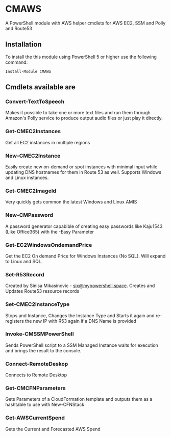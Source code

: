 # CMAWS
A PowerShell module with AWS helper cmdlets for AWS EC2, SSM and Polly and Route53

## Installation
To install the this module using PowerShell 5 or higher use the following command:

```
Install-Module CMAWS
```

## Cmdlets available are 

### Convert-TextToSpeech
Makes it possible to take one or more text files and run them through Amazon's Polly service to produce output audio files or just play it directly.

### Get-CMEC2Instances
Get all EC2 instances in multiple regions

### New-CMEC2Instance
Easily create new on-demand or spot instances with minimal input while updating DNS hostnames for them in Route 53 as well. Supports Windows and Linux instances.

### Get-CMEC2ImageId
Very quickly gets common the latest Windows and Linux AMIS

### New-CMPassword
A password generator capabible of creating easy passwords like Kaju1543 (Like Office365) with the -Easy Parameter

### Get-EC2WindowsOndemandPrice
Get the EC2 On demand Price for Windows Instances (No SQL). Will expand to Linux and SQL.

### Set-R53Record
Created by Sinisa Mikasinovic - six@mypowershell.space. Creates and Updates Route53 resource records

### Set-CMEC2InstanceType
Stops and Instance, Changes the Instance Type and Starts it again and re-registers the new IP with R53 again if a DNS Name is provided

### Invoke-CMSSMPowerShell
Sends PowerShell script to a SSM Managed Instance waits for execution and brings the result to the console.

### Connect-RemoteDeskop
Connects to Remote Desktop

### Get-CMCFNParameters
Gets Parameters of a CloudFormation template and outputs them as a hashtable to use with New-CFNStack

### Get-AWSCurrentSpend
Gets the Current and Forecasted AWS Spend